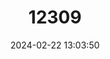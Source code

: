 ---
title: "12309"
category: "Lophocebus albigena"
draft: false
date: 2024-02-22 13:03:50
languages:
  English: ["Gray-cheeked Mangabey", "White-cheeked Mangabey", "Grey-cheeked Mangabey"]
  French: ["Lophocèbe à joues grises"]
  Spanish; Castilian: ["Mangabey de Mejillas Grises"]
---
